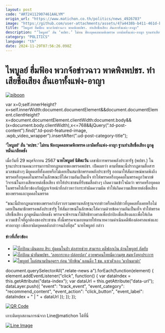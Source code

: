 ```yaml
---
layout: post
code: "ART24112907461AALYM"
origin_url: "https://www.matichon.co.th/politics/news_4926783"
image: "https://github.com/user-attachments/assets/47a4438b-b411-461d-b32b-5f4cad8d52d8"
title: "ไพบูลย์ ฮึ่มฟ้อง พวกจ้อข่าวฉาว พาดพิงพปชร. ทำเสียชื่อเสียง ลั่นเอาทั้งแพ่ง-อาญา"
description: "’ไพบูลย์‘ ลั่น ‘พปชร.’ ไม่ทน ฟ้องบุคคลพาดพิงพรรค​ เอาผิดทั้งแพ่ง-อาญา ฐานทำเสียชื่อเสียง​ ถูกดูหมิ่นเกลียดชัง"
category: "POLITICS"
language: "th"
date: 2024-11-29T07:56:26.098Z
---
```


# ไพบูลย์ ฮึ่มฟ้อง พวกจ้อข่าวฉาว พาดพิงพปชร. ทำเสียชื่อเสียง ลั่นเอาทั้งแพ่ง-อาญา

[![](https://www.matichon.co.th/wp-content/uploads/2024/11/ไพบูลย์-นิติตะวัน05-1.jpg "piboon")](https://www.matichon.co.th/wp-content/uploads/2024/11/ไพบูลย์-นิติตะวัน05-1.jpg)

var x=0;self.innerHeight?x=self.innerWidth:document.documentElement&&document.documentElement.clientHeight?x=document.documentElement.clientWidth:document.body&&(x=document.body.clientWidth),x<=768&&jQuery(".td-post-content").find(".td-post-featured-image, .wpb\_video\_wrapper").insertAfter(".ud-post-category-title");

**’ไพบูลย์‘ ลั่น ‘พปชร.’ ไม่ทน ฟ้องบุคคลพาดพิงพรรค​ เอาผิดทั้งแพ่ง-อาญา ฐานทำเสียชื่อเสียง​ ถูกดูหมิ่นเกลียดชัง**

เมื่อวันที่ 29 พฤศจิกายน 2567 **นายไพบูลย์ นิติตะวัน** เลขาธิการพรรคพลังประชารัฐ (พปชร.) ในฐานะประธานคณะกรรมการฝ่ายกฎหมายของพรรคพปชร. เปิดเผยว่า ตามที่ขณะนี้ปรากฏตามสื่อสารมวลชนต่างๆ มีบุคคลที่ทั้งเคยหรือไม่​เคยเป็นสมาชิกพรรคพลังประชารัฐ ออกมาให้สัมภาษณ์พาดพิงถึงพรรคหรือบุคคลในพรรคในลักษณะที่ใส่ความอันเป็นเท็จ ทำให้พรรคหรือบุคคลในพรรคถูกวิพากษ์วิจารณ์ในทางเสียหายต่อชื่อเสียง ทำให้ประชาชนที่รับชมสื่อต่างๆ เกิดความเข้าใจผิดว่า พรรคหรือบุคคลในพรรคไปเกี่ยวข้องกับผู้ถูกเจ้าหน้าที่กล่าวหาว่ากระทำผิดความผิด ทำให้เกิดความเสียหายต่อชื่อเสียงของพรรคและบุคคลในพรรค

“ขณะนี้ฝ่ายกฏหมายของพรรคกำลังรวบรวมพยานหลักฐานจากข่าวหรือคลิปข่าวที่บุคคลทั้งเคยหรือไม่เคยเป็นสมาชิกพรรคพลังประชารัฐ ให้สัมภาษณ์ในลักษณะใส่ความด้วยข้อความอันเป็นเท็จ ทำให้พรรคเสียชื่อเสียง ถูกดูหมิ่นเกลียดชัง พรรคจะพิจารณาใช้สิทธิทางศาลเพื่อปกป้องชื่อเสียงและเพื่อให้เกิดความเข้าใจที่ถูกต้องของประชาชน ทั้งนี้พรรคจะมอบหมายให้ทนายความดำเนินคดีฟ้องต่อศาลแพ่งและศาลอาญา เพื่อเอาผิดบุคคลดังกล่าวจนถึงที่สุด” นายไพบูลย์ กล่าว

#### ข่าวที่เกี่ยวข้อง

*   [![](https://www.matichon.co.th/wp-content/uploads/2024/11/S__134788.jpg)บิ๊กป้อม เมินตอบ สิระ ปูดคนในป่า ต่อสายช่วย สามารถ คดีฟอกเงิน ด้านไพบูลย์ อัดยับ](https://www.matichon.co.th/politics/news_4921127)
*   [![](https://www.matichon.co.th/wp-content/uploads/2024/11/bigpom1.jpg)บิ๊กป้อม นำทีมพปชร. ‘ลอยกระทง-ปล่อยปลา’ อวยพรคนไทยมีความสุข สมหวังทุกประการ](https://www.matichon.co.th/politics/news_4900923)
*   [![](https://www.matichon.co.th/wp-content/uploads/2024/11/ไพบูลย์-มาอุดร.jpg)ไพบูลย์ โผล่สนามบินอุดรฯ ก่อน ‘ทักษิณ’ แลนดิ้ง 1 ชม. แซวตัวเอง ‘มากินมาม่า’](https://www.matichon.co.th/politics/news_4896544)

document.querySelectorAll(".relate-news a").forEach(function(element) { element.addEventListener("click", function() { var dataIndex = this.getAttribute("data-index"); var dataUrl = this.getAttribute("data-url"); dataLayer.push({ "event": "track\_event", "event\_category": "recommend\_content", "event\_action": "click\_button", "event\_label": dataIndex + " | " + dataUrl }); }); });

[![QR Code](https://www.matichon.co.th/wp-content/uploads/2023/07/wob1371z.jpg)](https://lin.ee/ht0nDxX)

เกาะติดทุกสถานการณ์จาก Line@matichon ได้ที่นี่

[![Line Image](https://www.matichon.co.th/wp-content/uploads/2023/07/th.png)](https://lin.ee/ht0nDxX)